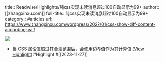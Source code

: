 title:: Readwise/Highlights/纯css实现未读消息超过100自动显示为99+
author:: [[zhangxinxu.com]]
full-title:: 纯css实现未读消息超过100自动显示为99+
category:: #articles
url:: https://www.zhangxinxu.com/wordpress/2022/01/css-show-diff-content-according-var/

![](https://readwise-assets.s3.amazonaws.com/static/images/article2.74d541386bbf.png)
- 当 CSS 属性值超过其合法范围后，会使用边界值作为其计算值 ([View Highlight](https://read.readwise.io/read/01hg7hsz994a2yr6549f8f3xcw)) #Highlight #[[2023-11-27]]